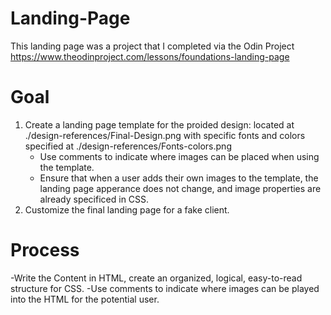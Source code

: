 # Landing-Page
This landing page was a project that I completed via the Odin Project https://www.theodinproject.com/lessons/foundations-landing-page

# Goal
1. Create a landing page template for the proided design: located at ./design-references/Final-Design.png with specific fonts and colors specified at ./design-references/Fonts-colors.png 
    - Use comments to indicate where images can be placed when using the template.
    - Ensure that when a user adds their own images to the template, the landing page apperance does not change, and image  properties are already specificed in CSS. 
2. Customize the final landing page for a fake client. 

# Process
-Write the Content in HTML, create an organized, logical, easy-to-read structure for CSS. 
-Use comments to indicate where images can be played into the HTML for the potential user.